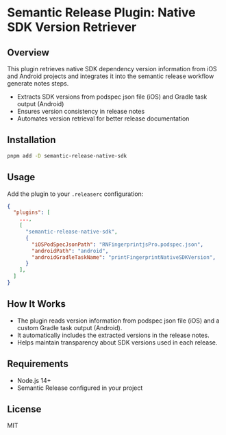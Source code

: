 # Semantic Release Plugin: Native SDK Version Retriever

## Overview

This plugin retrieves native SDK dependency version information from iOS and Android projects and integrates it into the semantic release workflow generate notes steps.

- Extracts SDK versions from podspec json file (iOS) and Gradle task output (Android)
- Ensures version consistency in release notes
- Automates version retrieval for better release documentation

## Installation

```sh
pnpm add -D semantic-release-native-sdk
```

## Usage

Add the plugin to your `.releaserc` configuration:

```json
{
  "plugins": [
    ...,
    [
      "semantic-release-native-sdk",
      {
        "iOSPodSpecJsonPath": "RNFingerprintjsPro.podspec.json",
        "androidPath": "android",
        "androidGradleTaskName": "printFingerprintNativeSDKVersion",
      }
    ],
  ]
}
```

## How It Works

- The plugin reads version information from podspec json file (iOS) and a custom Gradle task output (Android).
- It automatically includes the extracted versions in the release notes.
- Helps maintain transparency about SDK versions used in each release.

## Requirements

- Node.js 14+
- Semantic Release configured in your project

## License

MIT
